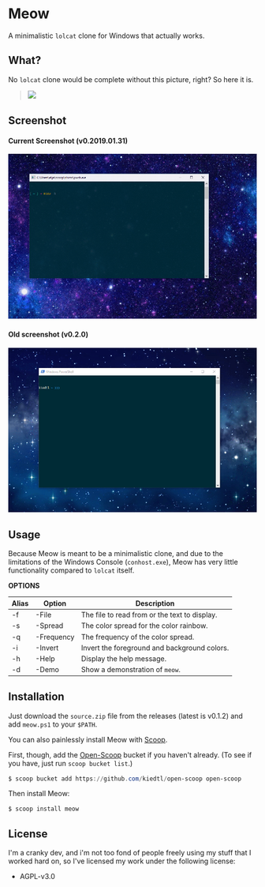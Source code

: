 # Meow
A minimalistic `lolcat` clone for Windows that actually works.

## What?
No `lolcat` clone would be complete without this picture, right? So here it is.

> ![](http://i3.photobucket.com/albums/y83/SpaceGirl3900/LOLCat-Rainbow.jpg)

## Screenshot
#### Current Screenshot (v0.2019.01.31)
![](https://github.com/kiedtl/meow/raw/master/img/screenshot-new.gif)

#### Old screenshot (v0.2.0)
![](https://github.com/kiedtl/meow/raw/master/img/screenshot.gif)

## Usage
Because Meow is meant to be a minimalistic clone, and due to the limitations of the Windows Console (`conhost.exe`), Meow has very little functionality compared to `lolcat` itself.

**OPTIONS**

| Alias | Option         | Description                                     |
|-------|----------------|-------------------------------------------------|
|  -f   |  -File         |  The file to read from or the text to display.  |
|  -s   |  -Spread       |  The color spread for the color rainbow.        |
|  -q   |  -Frequency    |  The frequency of the color spread.             |
|  -i   |  -Invert       |  Invert the foreground and background colors.   |
|  -h   |  -Help         |  Display the help message.                      |
|  -d   |  -Demo         |  Show a demonstration of `meow`.                |
  

## Installation

Just download the `source.zip` file from the releases (latest is v0.1.2) and add `meow.ps1` to your `$PATH`.

You can also painlessly install Meow with [Scoop](https://scoop.sh).

First, though, add the [Open-Scoop](https://github.com/kiedtl/open-scoop) bucket if you haven't already. (To see if you have, just run `scoop bucket list`.)
```powershell
$ scoop bucket add https://github.com/kiedtl/open-scoop open-scoop
```
Then install Meow:
```powershell
$ scoop install meow
```

## License
I'm a cranky dev, and i'm not too fond of people freely using my stuff that I worked hard on, so I've licensed my work under the following license:
- AGPL-v3.0



